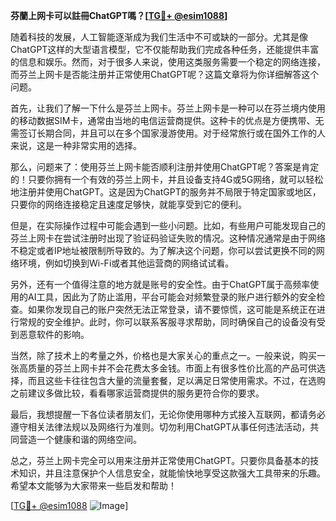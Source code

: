 **芬蘭上网卡可以註冊ChatGPT嗎？[[TG💪+ @esim1088](https://t.me/s/esim1088)]**

随着科技的发展，人工智能逐渐成为我们生活中不可或缺的一部分。尤其是像ChatGPT这样的大型语言模型，它不仅能帮助我们完成各种任务，还能提供丰富的信息和娱乐。然而，对于很多人来说，使用这类服务需要一个稳定的网络连接，而芬兰上网卡是否能注册并正常使用ChatGPT呢？这篇文章将为你详细解答这个问题。

首先，让我们了解一下什么是芬兰上网卡。芬兰上网卡是一种可以在芬兰境内使用的移动数据SIM卡，通常由当地的电信运营商提供。这种卡的优点是方便携带、无需签订长期合同，并且可以在多个国家漫游使用。对于经常旅行或在国外工作的人来说，这是一种非常实用的选择。

那么，问题来了：使用芬兰上网卡能否顺利注册并使用ChatGPT呢？答案是肯定的！只要你拥有一个有效的芬兰上网卡，并且设备支持4G或5G网络，就可以轻松地注册并使用ChatGPT。这是因为ChatGPT的服务并不局限于特定国家或地区，只要你的网络连接稳定且速度足够快，就能享受到它的便利。

但是，在实际操作过程中可能会遇到一些小问题。比如，有些用户可能发现自己的芬兰上网卡在尝试注册时出现了验证码验证失败的情况。这种情况通常是由于网络不稳定或者IP地址被限制所导致的。为了解决这个问题，你可以尝试更换不同的网络环境，例如切换到Wi-Fi或者其他运营商的网络试试看。

另外，还有一个值得注意的地方就是账号的安全性。由于ChatGPT属于高频率使用的AI工具，因此为了防止滥用，平台可能会对频繁登录的账户进行额外的安全检查。如果你发现自己的账户突然无法正常登录，请不要惊慌，这可能是系统正在进行常规的安全维护。此时，你可以联系客服寻求帮助，同时确保自己的设备没有受到恶意软件的影响。

当然，除了技术上的考量之外，价格也是大家关心的重点之一。一般来说，购买一张高质量的芬兰上网卡并不会花费太多金钱。市面上有很多性价比高的产品可供选择，而且这些卡往往包含大量的流量套餐，足以满足日常使用需求。不过，在选购之前建议多做比较，看看哪家运营商提供的服务更符合你的要求。

最后，我想提醒一下各位读者朋友们，无论你使用哪种方式接入互联网，都请务必遵守相关法律法规以及网络行为准则。切勿利用ChatGPT从事任何违法活动，共同营造一个健康和谐的网络空间。

总之，芬兰上网卡完全可以用来注册并正常使用ChatGPT。只要你具备基本的技术知识，并且注意保护个人信息安全，就能愉快地享受这款强大工具带来的乐趣。希望本文能够为大家带来一些启发和帮助！

[[TG💪+ @esim1088](https://t.me/s/esim1088) ![Image](https://i.postimg.cc/4NQfJmqS/Snipaste-2025-05-13-00-14-12.png)]